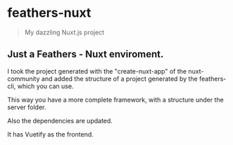 # feathers-nuxt

> My dazzling Nuxt.js project

## Just a Feathers - Nuxt enviroment.

I took the project generated with the "create-nuxt-app" of the nuxt-community and added the structure of a project generated by the feathers-cli, which you can use.

This way you have a more complete framework, with a structure under the server folder.

Also the dependencies are updated.

It has Vuetify as the frontend.
